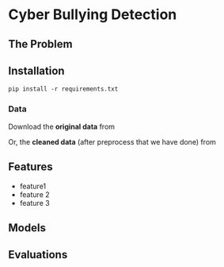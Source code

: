 # Cyber Bullying Detection

## The Problem



## Installation

```
pip install -r requirements.txt
```

### Data

Download the **original data** from

[here]: https://data.mendeley.com/datasets/jf4pzyvnpj/1	"dataset"

Or, the **cleaned data** (after preprocess that we have done) from 

[here]: https://data.mendeley.com/datasets/jf4pzyvnpj/1	"cleaned_dataset"



## Features

- feature1
- feature 2
- feature 3

## Models



## Evaluations

